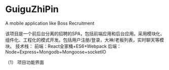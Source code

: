# GuiguZhiPin
A mobile application like Boss Recruitment

该项目是一个前后台分离的招聘的SPA，包括前端应用和后台应用。采用模块化、组件化、工程化的模式开发。包括用户注册/登录，大神/老板列表，实时聊天等模块。
技术栈：
前端：React全家桶+ES6+Webpack
后端：Node+Express+Mongodb+Mongoose+socketIO

（1） 项目功能界面

